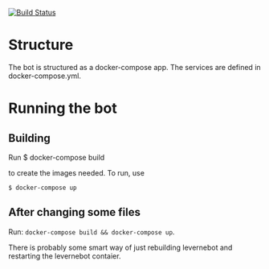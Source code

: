 [![Build Status](https://travis-ci.org/arvidj/leverne-bot.svg?branch=master)](https://travis-ci.org/arvidj/leverne-bot)

# Structure

The bot is structured as a docker-compose app. The services are
defined in docker-compose.yml.

# Running the bot

## Building

Run
	$ docker-compose build

to create the images needed. To run, use

	$ docker-compose up

## After changing some files

Run: `docker-compose build && docker-compose up`.

There is probably some smart way of just rebuilding levernebot
and restarting the levernebot contaier.
